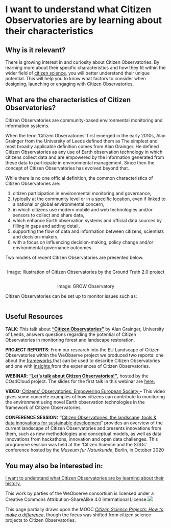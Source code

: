 # I want to understand what Citizen Observatories are by learning about their characteristics

## Why is it relevant?

There is growing interest in and curiosity about Citizen Observatories. By learning more about their specific characteristics and how they fit within the wider field of [citizen science](https://en.wikipedia.org/wiki/Citizen_science), you will better understand their unique potential. This will help you to know what  factors to consider when designing, launching or engaging with Citizen Observatories.&#x20;

## What are the characteristics of Citizen Observatories?

Citizen Observatories are community-based environmental monitoring and information systems.

When the term ‘Citizen Observatories’ first emerged in the early 2010s, Alan Grainger from the University of Leeds defined them as The simplest and most broadly applicable definition comes from Alan Grainger. He defined Citizen Observatories as any use of Earth observation technology in which citizens collect data and are empowered by the information generated from these data to participate in environmental management. Since then the concept of Citizen Observatories has evolved beyond that.

While there is no one official definition, the common characteristics of Citizen Observatories are:

1. citizen participation in environmental monitoring and governance,
2. typically at the community level or in a specific location, even if linked to a national or global environmental concern,
3. in which citizens use modern mobile and web technologies and/or sensors to collect and share data,
4. which enhance Earth observation systems and official data sources by filling in gaps and adding detail,
5. supporting the flow of data and information between citizens, scientists and decision-makers,
6. with a focus on influencing decision-making, policy change and/or environmental governance outcomes.

Two models of recent Citizen Observatories are presented below.

<figure><img src="https://www.weobserve.eu/wp-content/uploads/2021/03/Cookbook4.jpg" alt=""><figcaption></figcaption></figure>

<p align="center">Image: Illustration of Citizen Observatories by the Ground Truth 2.0 project</p>

<figure><img src="../.gitbook/assets/image.png" alt=""><figcaption></figcaption></figure>

<p align="center">Image: GROW Observatory</p>

<p align="center"></p>

Citizen Observatories can be set up to monitor issues such as:

<figure><img src="https://www.weobserve.eu/wp-content/uploads/2021/12/WO-Cookbook-Image.jpg" alt=""><figcaption></figcaption></figure>

## Useful Resources

**TALK**: This talk about [**“Citizen Observatories”**](https://www.youtube.com/watch?v=KP8ZznOMaDc\&ab_channel=FoodandAgricultureOrganizationoftheUnitedNations) by Alan Grainger, University of Leeds, answers questions regarding the potential of Citizen Observatories in monitoring forest and landscape restoration.

**PROJECT REPORTS**: From our research into the EU Landscape of Citizen Observatories within the WeObserve project we produced two reports: one about the [frameworks ](https://zenodo.org/record/3670895)that can be used to describe Citizen Observatories and one with [insights ](https://zenodo.org/record/4472670)from the experiences of Citizen Observatories.

**WEBINAR**: [**“Let’s talk about Citizen Observatories!”**](https://cos4cloud-eosc.eu/events/lets-talk-about-citizen-observatories/), hosted by the COs4Cloud project. The slides for the first talk in this webinar are [here.](https://www.slideshare.net/MobileMaggie/the-landscape-of-citizen-observatories-across-the-eu-esa-phiweek-2018)

**VIDEO:**[ Citizens’ Observatories: Empowering European Society ](https://www.youtube.com/watch?v=3WBIl0X8kUA\&ab_channel=EUScience%26Innovation)– This video gives some concrete examples of how citizens can contribute to monitoring the environment using novel Earth observation technologies in the framework of Citizen Observatories.

**CONFERENCE SESSION:** **“**[Citizen Observatories: the landscape, tools & data innovations for sustainable development](https://www.youtube.com/watch?v=e5RyQawDfEg\&list=PLeTlYFAGADkOHH3DyfkBkfGEmJzfDDpIp\&index=10\&ab_channel=Museumf%C3%BCrNaturkundeBerlin)“  provides an overview of the current landscape of Citizen Observatories and presents innovations from them, such as new methodologies and conceptual models, as well as data innovations from hackathons, innovation and open data challenges. This programme session was held at the ‘Citizen Science and the SDGs’ conference hosted by the _Museum fur Naturkunde_, Berlin, in October 2020

## You may also be interested in:

[I want to understand what Citizen Observatories are by learning about their history.](https://app.gitbook.com/o/-LbbpkbPn14_lT165GF4/s/xhdGyRLggMekKhjUZVP1/~/changes/7/getting-to-know-and-understand-citizen-observatories/i-want-to-understand-what-citizen-observatories-are-by-learning-about-the-history-of-cos)



This work by parties of the WeObserve consortium is licensed under a Creative Commons Attribution-ShareAlike 4.0 International License.![](https://www.weobserve.eu/wp-content/uploads/2021/03/CC.png)

This page partially draws upon the MOOC [_Citizen Science Projects: How to make a difference_](https://www.futurelearn.com/courses/weobserve-the-earth/4), though the focus was shifted from citizen science projects to Citizen Observatories.

